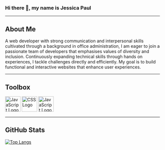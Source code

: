 ### Hi there 👋, my name is Jessica Paul

---

## About Me

A web developer with strong communication and interpersonal skills cultivated through a background in office administration, I am eager to join a passionate team of developers that emphasises values of diversity and inclusion. Continuously expanding technical skills through hands on experiences, I tackle challenges directly and efficiently. My goal is to build functional and interactive websites that enhance user experiences. 

---

## Toolbox

<img src="https://cdn.worldvectorlogo.com/logos/html5.svg" alt="JavaScript Logo" width="50" height="50"/>
<img src="https://cdn.worldvectorlogo.com/logos/css3.svg" alt="CSS Logo" width="50" height="50"/>
<img src="https://cdn.worldvectorlogo.com/logos/javascript.svg" alt="JavaScript Logo" width="50" height="50"/>

---

## GitHub Stats

[![Top Langs](https://github-readme-stats.vercel.app/api/top-langs/?username=jesspaul&theme=radical)](https://github.com/anuraghazra/github-readme-stats)

